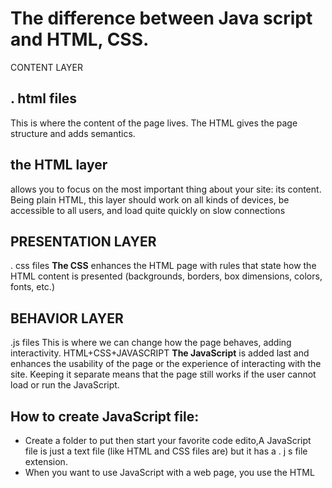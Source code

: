 # The difference between **Java script** and **HTML**, **CSS**.
CONTENT LAYER
## . html files
This is where the content of
the page lives. The HTML gives
the page structure and adds
semantics.
## the HTML layer
allows you to focus on the most
important thing about your site:
its content.
Being plain HTML, this layer
should work on all kinds of
devices, be accessible to all
users, and load quite quickly on
slow connections 
## PRESENTATION LAYER
. css files
**The CSS** enhances the HTML
page with rules that state how
the HTML content is presented
(backgrounds, borders, box
dimensions, colors, fonts, etc.)
## BEHAVIOR LAYER
.js files
This is where we can change
how the page behaves, adding
interactivity.
HTML+CSS+JAVASCRIPT
**The JavaScript** is added last
and enhances the usability of
the page or the experience of
interacting with the site.
Keeping it separate means
that the page still works if the
user cannot load or run the
JavaScript.
## How to create **JavaScript file**:
- Create a folder to put then start
 your favorite code edito,A JavaScript file is just a
text file (like HTML and CSS
files are) but it has a . j s file
extension.
- When you want to use JavaScript with a web page, you use the HTML
<script> element to tell the browser it is coming across a script.Its s re attribute tells people where the JavaScript file is stored.
## For example:
*<html>
*<body>
*<hl>Constructive &amp ; Co. </ hl>
*<script src="js/ add-content.js"></ script>
*<p>For all orders and i nquiries please cal l
*<em>SSS-3344</ em></ p>
*</ body>
*</html>
![java](https://thumbs.dreamstime.com/b/javascript-logo-javascript-logo-white-background-vector-format-available-136765881.jpg)